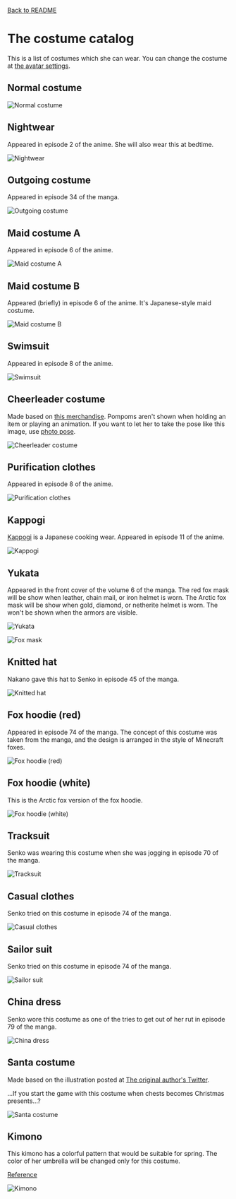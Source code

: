 [Back to README](./README.md)

# The costume catalog
This is a list of costumes which she can wear. You can change the costume at [the avatar settings](./README.md#action-4-1-costume-change).

## Normal costume
![Normal costume](README_images/costume_default.jpg)

## Nightwear
Appeared in episode 2 of the anime. She will also wear this at bedtime.

![Nightwear](README_images/costume_nightwear.jpg)

## Outgoing costume
Appeared in episode 34 of the manga.

![Outgoing costume](README_images/costume_outgoing.jpg)

## Maid costume A
Appeared in episode 6 of the anime.

![Maid costume A](README_images/costume_maid_a.jpg)

## Maid costume B
Appeared (briefly) in episode 6 of the anime. It's Japanese-style maid costume.

![Maid costume B](README_images/costume_maid_b.jpg)

## Swimsuit
Appeared in episode 8 of the anime.

![Swimsuit](README_images/costume_swimsuit.jpg)

## Cheerleader costume
Made based on [this merchandise](https://www.amazon.co.jp/gp/product/B07XZ6754D). Pompoms aren't shown when holding an item or playing an animation. If you want to let her to take the pose like this image, use [photo pose](./README.md#page-3-the-photo-poses).

![Cheerleader costume](README_images/costume_cheerleader.jpg)

## Purification clothes
Appeared in episode 8 of the anime.

![Purification clothes](README_images/costume_purification.jpg)

## Kappogi
[Kappogi](https://en.wikipedia.org/wiki/Kappōgi) is a Japanese cooking wear. Appeared in episode 11 of the anime.

![Kappogi](README_images/kappogi.jpg)

## Yukata
Appeared in the front cover of the volume 6 of the manga. The red fox mask will be show when leather, chain mail, or iron helmet is worn. The Arctic fox mask will be show when gold, diamond, or netherite helmet is worn. The won't be shown when the armors are visible.

![Yukata](README_images/costume_yukata.jpg)

![Fox mask](README_images/costume_fox_mask.jpg)

## Knitted hat
Nakano gave this hat to Senko in episode 45 of the manga.

![Knitted hat](README_images/costume_knitted_hat.jpg)

## Fox hoodie (red)
Appeared in episode 74 of the manga. The concept of this costume was taken from the manga, and the design is arranged in the style of Minecraft foxes.

![Fox hoodie (red)](README_images/costume_fox_hoodie_red.jpg)

## Fox hoodie (white)
This is the Arctic fox version of the fox hoodie.

![Fox hoodie (white)](README_images/costume_fox_hoodie_white.jpg)

## Tracksuit
Senko was wearing this costume when she was jogging in episode 70 of the manga.

![Tracksuit](README_images/costume_tracksuit.jpg)

## Casual clothes
Senko tried on this costume in episode 74 of the manga.

![Casual clothes](README_images/costume_casual.jpg)

## Sailor suit
Senko tried on this costume in episode 74 of the manga.

![Sailor suit](README_images/costume_sailor.jpg)

## China dress
Senko wore this costume as one of the tries to get out of her rut in episode 79 of the manga.

![China dress](README_images/costume_china_dress.jpg)

## Santa costume
Made based on the illustration posted at [The original author's Twitter](https://twitter.com/rimukoro/status/1342066683704352768).

...If you start the game with this costume when chests becomes Christmas presents...?

![Santa costume](README_images/costume_santa.jpg)

## Kimono
This kimono has a colorful pattern that would be suitable for spring. The color of her umbrella will be changed only for this costume.

[Reference](https://twitter.com/Kanda_omiyage/status/1627141001197531136?t=pWBnib7WuzlAD-uUdDcqIg&s=19)

![Kimono](README_images/costume_kimono.jpg)